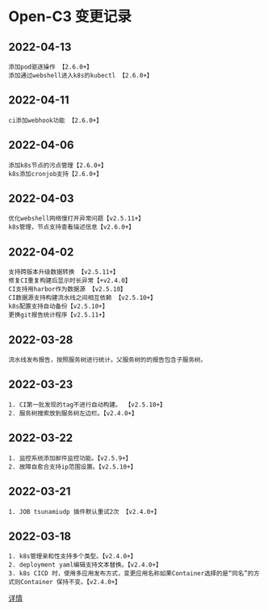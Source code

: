 # Open-C3 变更记录

## 2022-04-13
```
添加pod驱逐操作 【2.6.0+】
添加通过webshell进入k8s的kubectl 【2.6.0+】
```
## 2022-04-11
```
ci添加webhook功能 【2.6.0+】
```
## 2022-04-06
```
添加k8s节点的污点管理【2.6.0+】
k8s添加cronjob支持【2.6.0+】
```
## 2022-04-03
```
优化webshell网络慢打开异常问题【v2.5.11+】
k8s管理，节点支持查看描述信息【v2.6.0+】
```

## 2022-04-02
```
支持跨版本升级数据转换 【v2.5.11+】
修复CI重复构建后显示时长异常【+v2.4.0】
CI支持用harbor作为数据源 【v2.5.10】
CI数据源支持构建流水线之间相互依赖 【v2.5.10+】
k8s配置支持自动备份【v2.5.10+】
更换git报告统计程序【v2.5.11+】
```
## 2022-03-28
```
流水线发布报告，按照服务树进行统计。父服务树的的报告包含子服务树。
```
## 2022-03-23
```
1. CI第一批发现的tag不进行自动构建。 【v2.5.10+】
2. 服务树搜索放到服务树左边栏。【v2.4.0+】
```

## 2022-03-22
```
1. 监控系统添加邮件监控功能。【v2.5.9+】
2. 故障自愈合支持ip范围设置。【v2.5.10+】
```

## 2022-03-21

```
1. JOB tsunamiudp 插件默认重试2次 【v2.4.0+】
```

## 2022-03-18

```
1. k8s管理亲和性支持多个类型。【v2.4.0+】
2. deployment yaml编辑支持文本替换。【v2.4.0+】
3. k8s CICD 时，使用多应用发布方式，变更应用名称如果Container选择的是“同名”的方式则Container 保持不变。【v2.4.0+】
```

[详情](./20220318.md)
